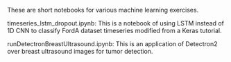 These are short notebooks for various machine learning exercises.

timeseries_lstm_dropout.ipynb: This is a notebook of using LSTM instead of 1D CNN to classify FordA dataset timeseries modified from a Keras tutorial.

runDetectronBreastUltrasound.ipynb: This is an application of Detectron2 over breast ultrasound images for tumor detection.
